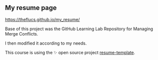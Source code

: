 ## My resume page

https://theflucs.github.io/my_resume/

Base of this project was the GitHub Learning Lab Repository for Managing Merge Conflicts.

I then modified it according to my needs.

This course is using the :sparkles: open source project [resume-template](https://github.com/jglovier/resume-template).
